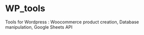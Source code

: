 # WP_tools
Tools for Wordpress : Woocommerce product creation, Database manipulation, Google Sheets API
